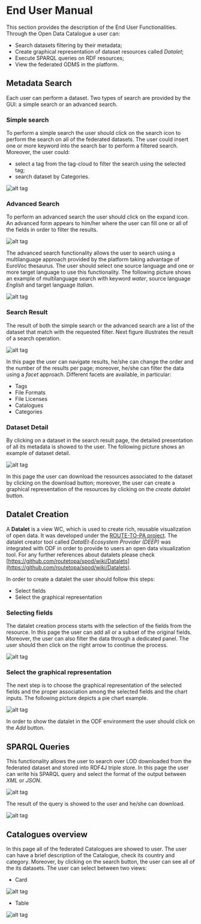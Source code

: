 # End User Manual

This section provides the description of the End User Functionalities. Through the Open Data Catalogue a user can:
-	Search datasets filtering by their metadata;
-	Create graphical representation of dataset resources called *Datalet*;
-	Execute SPARQL queries on RDF resources;
-	View the federated ODMS in the platform.

## Metadata Search

Each user can perform a dataset. Two types of search are provided by the GUI: a simple search or an advanced search.

### Simple search

To perform a simple search the user should click on the search icon to perform the search on all of the federated datasets. The user could insert one or more keyword into the search bar to perform a filtered search. Moreover, the user could:
- select a tag from the tag-cloud to filter the search using the selected tag; 
-  search dataset by Categories.

![alt tag](userhomepage.png "ODF Home")

### Advanced Search

To perform an advanced search the user should click on the expand icon. An advanced form appears to him/her where the user can fill one or all of the fields in order to filter the results.

![alt tag](advanced.png "ODF Advanced Form")

The advanced search functionality allows the user to search using a multilanguage approach provided by the platform taking advantage of EuroVoc thesaurus. The user should select one source language and one or more target language to use this functionality. The following picture shows an example of multilanguage search with keyword *water*, source language *English* and target language *Italian*.

![alt tag](eurovocWater.png "Multilanguage")

### Search Result

The result of both the simple search or the advanced search are a list of the dataset that match with the requested filter. Next figure illustrates the result of a search operation.

![alt tag](searchresult.png "Search Result")

In this page the user can navigate results, he/she can change the order and the number of the results per page; moreover, he/she can filter the data using a *facet* approach. Different facets are available, in particular:
- Tags
- File Formats
- File Licenses
- Catalogues
- Categories

### Dataset Detail

By clicking on a dataset in the search result page, the detailed presentation of all its metadata is showed to the user. The following picture shows an example of dataset detail.

![alt tag](datasetDetail2.png "Dataset Detail")

In this page the user can download the resources associated to the dataset by clicking on the download button; moreover, the user can create a graphical representation of the resources by clicking on the *create datalet* button. 

## Datalet Creation

A **Datalet** is a view WC, which is used to create rich, reusable visualization of open data. It was developed under the [ROUTE-TO-PA project](http://routetopa.eu/). The datalet creator tool called *DatalEt-Ecosystem Provider (DEEP)* was integrated with ODF in order to provide to users an open data visualization tool. For any further references about datalets please check [https://github.com/routetopa/spod/wiki/Datalets](https://github.com/routetopa/spod/wiki/Datalets).

In order to create a datalet the user should follow this steps:

- Select fields
- Select the graphical representation


### Selecting fields

The datalet creation process starts with the selection of the fields from the resource. In this page the user can add all or a subset of the original fields. Moreover, the user can also filter the data through a dedicated panel. The user should then click on the right arrow to continue the process.

![alt tag](dataletField.png "Dataset Detail")

### Select the graphical representation

The next step is to choose the graphical representation of the selected fields and the proper association among the selected fields and the chart inputs. The following picture depicts a pie chart example.

![alt tag](datalet1.png "Dataset Detail")

In order to show the datalet in the ODF environment the user should click on the *Add* button. 

## SPARQL Queries

This functionality allows the user to search over LOD downloaded from the federated dataset and stored into RDF4J triple store.
In this page the user can write his SPARQL query and select the format of the output between *XML* or *JSON*.

![alt tag](sparql.png "SPARQL Query")

The result of the query is showed to the user and he/she can download.

![alt tag](sparqlresult.png "SPARQL Result")

## Catalogues overview

In this page all of the federated Catalogues are showed to user. The user can have a brief description of the Catalogue, check its country and category. Moreover, by clicking on the search button, the user can see all of the its datasets.
The user can select between two views:

- Card

![alt tag](viewnodes.png "Catalogues")

- Table

![alt tag](viewnodes1.png "Catalogues")

